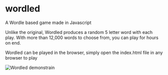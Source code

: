 # wordled
A Wordle based game made in Javascript

Unlike the original, Wordled produces a random 5 letter word with each play. With more than 12,000 words to choose from, you can play for hours on end.

Wordled can be played in the browser, simply open the index.html file in any browser to play

![Wordled demonstrain](https://res.cloudinary.com/practicaldev/image/fetch/s--237ONCoC--/c_limit%2Cf_auto%2Cfl_progressive%2Cq_auto%2Cw_880/https://dev-to-uploads.s3.amazonaws.com/uploads/articles/uo600vi9hsj8o52a80pl.png)
